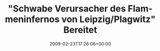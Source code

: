 ---
retweeted: false
source: <a href="http://twitter.com" rel="nofollow">Twitter Web Client</a>
entities:
  hashtags: []
  symbols: []
  user_mentions: []
  urls: []
display_text_range:
- '0'
- '139'
favorite_count: '0'
id_str: '1241518068'
truncated: false
retweet_count: '0'
id: '1241518068'
created_at: Mon Feb 23 17:26:06 +0000 2009
favorited: false
full_text: '"Schwabe Verursacher des Flammeninfernos von Leipzig/Plagwitz" Bereitet
  euch schonmal auf die Schlagzeile vor. Wird immer wahrscheinlicher.'
lang: de
tags:
- pesos/twitter
date: '2009-02-23T17:26:06+00:00'
src: https://twitter.com/bascht/status/1241518068
original_url: https://twitter.com/bascht/status/1241518068
type: twitter_tweet
text: '"Schwabe Verursacher des Flammeninfernos von Leipzig/Plagwitz" Bereitet euch
  schonmal auf die Schlagzeile vor. Wird immer wahrscheinlicher.'
title: '"Schwabe Verursacher des Flammeninfernos von Leipzig/Plagwitz" Bereitet'

---
